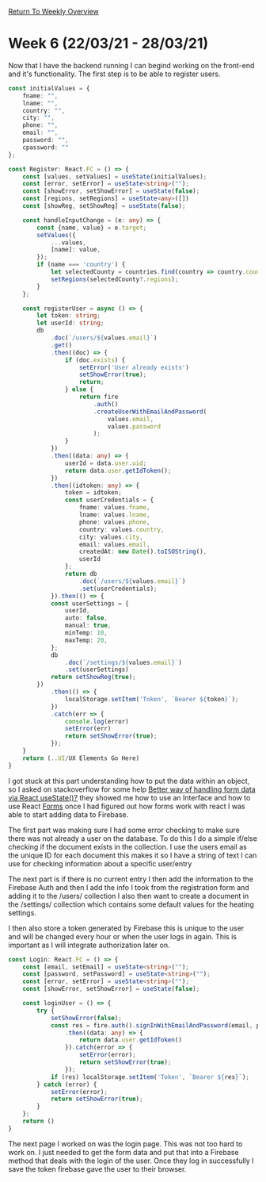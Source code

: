 [Return To Weekly Overview](https://iamandyie.github.io/hummid/)

# Week 6 (22/03/21 - 28/03/21)

Now that I have the backend running I can begind working on the front-end and it's functionality.  The first step is
to be able to register users.  

```typescript
const initialValues = {
    fname: "",
    lname: "",
    country: "",
    city: "",
    phone: "",
    email: "",
    password: "",
    cpassword: ""
};

const Register: React.FC = () => {
    const [values, setValues] = useState(initialValues);
    const [error, setError] = useState<string>("");
    const [showError, setShowError] = useState(false);
    const [regions, setRegions] = useState<any>([])
    const [showReg, setShowReg] = useState(false);

    const handleInputChange = (e: any) => {
        const {name, value} = e.target;
        setValues({
            ...values,
            [name]: value,
        });
        if (name === 'country') {
            let selectedCounty = countries.find(country => country.countryShortCode === value);
            setRegions(selectedCounty?.regions);
        }
    };

    const registerUser = async () => {
        let token: string;
        let userId: string;
        db
            .doc(`/users/${values.email}`)
            .get()
            .then((doc) => {
                if (doc.exists) {
                    setError('User already exists')
                    setShowError(true);
                    return;
                } else {
                    return fire
                        .auth()
                        .createUserWithEmailAndPassword(
                            values.email,
                            values.password
                        );
                }
            })
            .then((data: any) => {
                userId = data.user.uid;
                return data.user.getIdToken();
            })
            .then((idtoken: any) => {
                token = idtoken;
                const userCredentials = {
                    fname: values.fname,
                    lname: values.lname,
                    phone: values.phone,
                    country: values.country,
                    city: values.city,
                    email: values.email,
                    createdAt: new Date().toISOString(),
                    userId
                };
                return db
                    .doc(`/users/${values.email}`)
                    .set(userCredentials);
            }).then(() => {
            const userSettings = {
                userId,
                auto: false,
                manual: true,
                minTemp: 10,
                maxTemp: 20,
            };
            db
                .doc(`/settings/${values.email}`)
                .set(userSettings)
            return setShowReg(true);
        })
            .then(() => {
                localStorage.setItem('Token', `Bearer ${token}`);
            })
            .catch(err => {
                console.log(error)
                setError(err)
                return setShowError(true);
            });
    }
    return (..UI/UX Elements Go Here)
}
```

I got stuck at this part understanding how to put the data within an object, so I asked on stackoverflow for some help
[Better way of handling form data via React useState()?](https://stackoverflow.com/questions/66692085/better-way-of-handling-form-data-via-react-usestate)
they showed me how to use an Interface and how to use React [Forms](https://reactjs.org/docs/forms.html) once I had figured
out how forms work with react I was able to start adding data to Firebase.

The first part was making sure I had some error checking to make sure there was not already a user on the database.  To do this
I do a simple if/else checking if the document exists in the collection.  I use the users email as the unique ID for each document
this makes it so I have a string of text I can use for checking information about a specific user/entry

The next part is if there is no current entry I then add the information to the Firebase Auth and then I add the info
I took from the registration form and adding it to the /users/ collection I also then want to create a document in the
/settings/ collection which contains some default values for the heating settings.

I then also store a token generated by Firebase this is unique to the user and will be changed every hour or when the 
user logs in again.  This is important as I will integrate authorization later on.

```typescript
const Login: React.FC = () => {
    const [email, setEmail] = useState<string>("");
    const [password, setPassword] = useState<string>("");
    const [error, setError] = useState<string>("");
    const [showError, setShowError] = useState(false);

    const loginUser = () => {
        try {
            setShowError(false);
            const res = fire.auth().signInWithEmailAndPassword(email, password)
                .then((data: any) => {
                    return data.user.getIdToken()
                }).catch(error => {
                    setError(error);
                    return setShowError(true);
                });
            if (res) localStorage.setItem('Token', `Bearer ${res}`);
        } catch (error) {
            setError(error);
            return setShowError(true);
        }
    };
    return ()
}
```

The next page I worked on was the login page.  This was not too hard to work on.  I just needed to get the form data and
put that into a Firebase method that deals with the login of the user.  Once they log in successfully I save the token
firebase gave the user to their browser.
